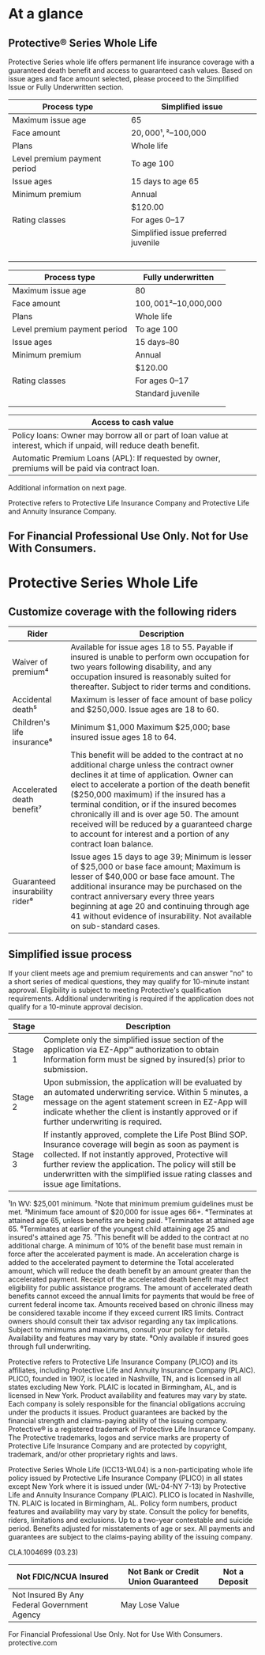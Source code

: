 # At a glance

## Protective® Series Whole Life

Protective Series whole life offers permanent life insurance coverage with a guaranteed death benefit and access to guaranteed cash values. Based on issue ages and face amount selected, please proceed to the Simplified Issue or Fully Underwritten section.

| Process type | Simplified issue |
|--------------|------------------|
| Maximum issue age | 65 |
| Face amount | $20,000¹,²–$100,000 |
| Plans | Whole life | 20 Payment life |
| Level premium payment period | To age 100 | 20 years |
| Issue ages | 15 days to age 65 | 15 days to age 65 |
| Minimum premium | Annual | Semi | Quarterly | EFT |
| | $120.00 | $62.40 | $31.80 | $10.80 |
| Rating classes | For ages 0–17 | For ages 18+ |
| | Simplified issue preferred juvenile | Simplified issue preferred non-tobacco |
| | | Simplified issue preferred tobacco |
| | | Simplified issue standard non-tobacco |
| | | Simplified issue standard tobacco |
| | | Simplified issue rated |

| Process type | Fully underwritten |
|--------------|---------------------|
| Maximum issue age | 80 |
| Face amount | $100,001²–$10,000,000 | Requires home office approval |
| Plans | Whole life | 20 Payment Life |
| Level premium payment period | To age 100 | 20 years |
| Issue ages | 15 days–80 | 15 days–80 |
| Minimum premium | Annual | Semi | Quarterly | EFT |
| | $120.00 | $62.40 | $31.80 | $10.80 |
| Rating classes | For ages 0–17 | For ages 18+ |
| | Standard juvenile | Select preferred non-tobacco | Standard non-tobacco³ |
| | | Preferred non-tobacco | |
| | | Preferred tobacco | Standard tobacco³ |

| Access to cash value |
|----------------------|
| Policy loans: Owner may borrow all or part of loan value at interest, which if unpaid, will reduce death benefit. |
| Automatic Premium Loans (APL): If requested by owner, premiums will be paid via contract loan. |

Additional information on next page.

Protective refers to Protective Life Insurance Company and Protective Life and Annuity Insurance Company.

For Financial Professional Use Only. Not for Use With Consumers.
---
# Protective Series Whole Life

## Customize coverage with the following riders

| Rider | Description |
|-------|-------------|
| Waiver of premium⁴ | Available for issue ages 18 to 55. Payable if insured is unable to perform own occupation for two years following disability, and any occupation insured is reasonably suited for thereafter. Subject to rider terms and conditions. |
| Accidental death⁵ | Maximum is lesser of face amount of base policy and $250,000. Issue ages are 18 to 60. |
| Children's life insurance⁶ | Minimum $1,000 Maximum $25,000; base insured issue ages 18 to 64. |
| Accelerated death benefit⁷ | This benefit will be added to the contract at no additional charge unless the contract owner declines it at time of application. Owner can elect to accelerate a portion of the death benefit ($250,000 maximum) if the insured has a terminal condition, or if the insured becomes chronically ill and is over age 50. The amount received will be reduced by a guaranteed charge to account for interest and a portion of any contract loan balance. |
| Guaranteed insurability rider⁸ | Issue ages 15 days to age 39; Minimum is lesser of $25,000 or base face amount; Maximum is lesser of $40,000 or base face amount. The additional insurance may be purchased on the contract anniversary every three years beginning at age 20 and continuing through age 41 without evidence of insurability. Not available on sub-standard cases. |

## Simplified issue process

If your client meets age and premium requirements and can answer "no" to a short series of medical questions, they may qualify for 10-minute instant approval. Eligibility is subject to meeting Protective's qualification requirements. Additional underwriting is required if the application does not qualify for a 10-minute approval decision.

| Stage | Description |
|-------|-------------|
| Stage 1 | Complete only the simplified issue section of the application via EZ-App℠ authorization to obtain Information form must be signed by insured(s) prior to submission. |
| Stage 2 | Upon submission, the application will be evaluated by an automated underwriting service. Within 5 minutes, a message on the agent statement screen in EZ-App will indicate whether the client is instantly approved or if further underwriting is required. |
| Stage 3 | If instantly approved, complete the Life Post Blind SOP. Insurance coverage will begin as soon as payment is collected. If not instantly approved, Protective will further review the application. The policy will still be underwritten with the simplified issue rating classes and issue age limitations. |

¹In WV: $25,001 minimum.
²Note that minimum premium guidelines must be met.
³Minimum face amount of $20,000 for issue ages 66+.
⁴Terminates at attained age 65, unless benefits are being paid.
⁵Terminates at attained age 65.
⁶Terminates at earlier of the youngest child attaining age 25 and insured's attained age 75.
⁷This benefit will be added to the contract at no additional charge. A minimum of 10% of the benefit base must remain in force after the accelerated payment is made. An acceleration charge is added to the accelerated payment to determine the Total accelerated amount, which will reduce the death benefit by an amount greater than the accelerated payment. Receipt of the accelerated death benefit may affect eligibility for public assistance programs. The amount of accelerated death benefits cannot exceed the annual limits for payments that would be free of current federal income tax. Amounts received based on chronic illness may be considered taxable income if they exceed current IRS limits. Contract owners should consult their tax advisor regarding any tax implications. Subject to minimums and maximums, consult your policy for details. Availability and features may vary by state.
⁸Only available if insured goes through full underwriting.

Protective refers to Protective Life Insurance Company (PLICO) and its affiliates, including Protective Life and Annuity Insurance Company (PLAIC). PLICO, founded in 1907, is located in Nashville, TN, and is licensed in all states excluding New York. PLAIC is located in Birmingham, AL, and is licensed in New York. Product availability and features may vary by state. Each company is solely responsible for the financial obligations accruing under the products it issues. Product guarantees are backed by the financial strength and claims-paying ability of the issuing company. Protective® is a registered trademark of Protective Life Insurance Company. The Protective trademarks, logos and service marks are property of Protective Life Insurance Company and are protected by copyright, trademark, and/or other proprietary rights and laws.

Protective Series Whole Life (ICC13-WL04) is a non-participating whole life policy issued by Protective Life Insurance Company (PLICO) in all states except New York where it is issued under (WL-04-NY 7-13) by Protective Life and Annuity Insurance Company (PLAIC). PLICO is located in Nashville, TN. PLAIC is located in Birmingham, AL. Policy form numbers, product features and availability may vary by state. Consult the policy for benefits, riders, limitations and exclusions. Up to a two-year contestable and suicide period. Benefits adjusted for misstatements of age or sex. All payments and guarantees are subject to the claims-paying ability of the issuing company.

CLA.1004699 (03.23)

| Not FDIC/NCUA Insured | Not Bank or Credit Union Guaranteed | Not a Deposit |
|------------------------|-------------------------------------|----------------|
| Not Insured By Any Federal Government Agency | May Lose Value |

For Financial Professional Use Only. Not for Use With Consumers. protective.com
